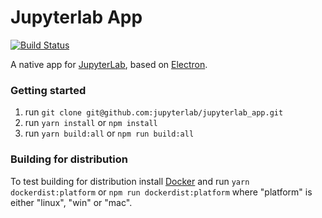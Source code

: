 # Jupyterlab App

[![Build Status](https://travis-ci.org/jupyterlab/jupyterlab_app.svg?branch=master)](https://travis-ci.org/jupyterlab/jupyterlab_app)


A native app for [JupyterLab](https://github.com/jupyterlab/jupyterlab), based on [Electron](https://electron.atom.io/).

### Getting started

1. run `git clone git@github.com:jupyterlab/jupyterlab_app.git`
2. run `yarn install` or `npm install`
3. run `yarn build:all` or `npm run build:all`

### Building for distribution

To test building for distribution install [Docker](https://docs.docker.com/engine/installation/) and run `yarn dockerdist:platform` or `npm run dockerdist:platform` where "platform"
 is either "linux", "win" or "mac".
